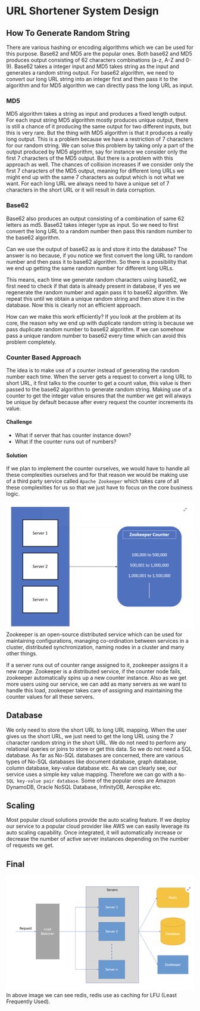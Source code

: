 # URL Shortener System Design

## How To Generate Random String
There are various hashing or encoding algorithms which we can be used for this purpose. Base62 and MD5 are the popular ones. Both base62 and MD5 produces output consisting of 62 characters combinations (a-z, A-Z and 0-9). Base62 takes a integer input and MD5 takes string as the input and generates a random string output. For base62 algorithm, we need to convert our long URL string into an integer first and then pass it to the algorithm and for MD5 algorithm we can directly pass the long URL as input.

### MD5
MD5 algorithm takes a string as input and produces a fixed length output. For each input string MD5 algorithm mostly produces unique output, there is still a chance of it producing the same output for two different inputs, but this is very rare. But the thing with MD5 algorithm is that it produces a really long output. This is a problem because we have a restriction of 7 characters for our random string. We can solve this problem by taking only a part of the output produced by MD5 algorithm, say for instance we consider only the first 7 characters of the MD5 output. But there is a problem with this approach as well. The chances of collision increases if we consider only the first 7 characters of the MD5 output, meaning for different long URLs we might end up with the same 7 characters as output which is not what we want. For each long URL we always need to have a unique set of 7 characters in the short URL or it will result in data corruption.

### Base62
Base62 also produces an output consisting of a combination of same 62 letters as md5. Base62 takes integer type as input. So we need to first convert the long URL to a random number then pass this random number to the base62 algorithm.

Can we use the output of base62 as is and store it into the database? The answer is no because, if you notice we first convert the long URL to random number and then pass it to base62 algorithm. So there is a possibility that we end up getting the same random number for different long URLs.

This means, each time we generate random characters using base62, we first need to check if that data is already present in database, if yes we regenerate the random number and again pass it to base62 algorithm. We repeat this until we obtain a unique random string and then store it in the database. Now this is clearly not an efficient approach.

How can we make this work efficiently? If you look at the problem at its core, the reason why we end up with duplicate random string is because we pass duplicate random number to base62 algorithm. If we can somehow pass a unique random number to base62 every time which can avoid this problem completely.

### Counter Based Approach

The idea is to make use of a counter instead of generating the random number each time. When the server gets a request to convert a long URL to short URL, it first talks to the counter to get a count value, this value is then passed to the base62 algorithm to generate random string. Making use of a counter to get the integer value ensures that the number we get will always be unique by default because after every request the counter increments its value.

#### Challenge
- What if server that has counter instance down?
- What if the counter runs out of numbers?

#### Solution
If we plan to implement the counter ourselves, we would have to handle all these complexities ourselves and for that reason we would be making use of a third party service called <code>Apache Zookeeper</code> which takes care of all these complexities for us so that we just have to focus on the core business logic.

<img src="assets/zookeeper.png"/> </br>
Zookeeper is an open-source distributed service which can be used for maintaining configurations, managing co-ordination between services in a cluster, distributed synchronization, naming nodes in a cluster and many other things.

If a server runs out of counter range assigned to it, zookeeper assigns it a new range. Zookeeper is a distributed service, if the counter node fails, zookeeper automatically spins up a new counter instance. Also as we get more users using our service, we can add as many servers as we want to handle this load, zookeeper takes care of assigning and maintaining the counter values for all these servers.

## Database
We only need to store the short URL to long URL mapping. When the user gives us the short URL, we just need to get the long URL using the 7 character random string in the short URL. We do not need to perform any relational queries or joins to store or get this data. So we do not need a SQL database. As far as No-SQL databases are concerned, there are various types of No-SQL databases like document database, graph database, column database, key-value database etc. As we can clearly see, our service uses a simple key value mapping. Therefore we can go with a <code>No-SQL key-value pair database</code>. Some of the popular ones are Amazon DynamoDB, Oracle NoSQL Database, InfinityDB, Aerospike etc.

## Scaling
Most popular cloud solutions provide the auto scaling feature. If we deploy our service to a popular cloud provider like AWS we can easily leverage its auto scaling capability. Once integrated, it will automatically increase or decrease the number of active server instances depending on the number of requests we get.

## Final
<img src="assets/urlshortener_final.png"/> </br>
In above image we can see redis, redis use as caching for LFU (Least Frequently Used).